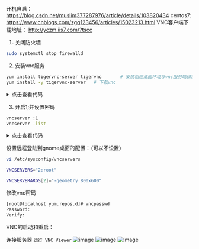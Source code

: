 开机自启：<https://blog.csdn.net/muslim377287976/article/details/103820434>
centos7: <https://www.cnblogs.com/zgq123456/articles/15023213.html>
VNC客户端下载地址：
<http://yczm.iis7.com/?tscc>

1. 关闭防火墙

```sh
sudo systemctl stop firewalld
```

2. 安装vnc服务

```sh
yum install tigervnc-server tigervnc       # 安装相应桌面环境与vnc服务端和客户端   有桌面不执行
yum install -y tigervnc-server   # 下载vnc
```

<details>
<summary>点击查看代码</summary>

<pre>
[root@localhost ~]# yum install -y tigervnc-server
已加载插件：fastestmirror, langpacks
Loading mirror speeds from cached hostfile
 * base: mirrors.tuna.tsinghua.edu.cn
 * extras: mirrors.bupt.edu.cn
 * updates: mirrors.bupt.edu.cn
正在解决依赖关系
--> 正在检查事务
---> 软件包 tigervnc-server.x86_64.0.1.8.0-22.el7 将被 安装
--> 解决依赖关系完成

依赖关系解决

==================================================================================================
 Package                    架构              版本                       源                  大小
==================================================================================================
正在安装:
 tigervnc-server            x86_64            1.8.0-22.el7               updates            211 k

事务概要
==================================================================================================
安装  1 软件包

总下载量：211 k
安装大小：498 k
Downloading packages:
警告：/var/cache/yum/x86_64/7/updates/packages/tigervnc-server-1.8.0-22.el7.x86_64.rpm: 头V3 RSA/SHA256 Signature, 密钥 ID f4a80eb5: NOKEY
tigervnc-server-1.8.0-22.el7.x86_64.rpm 的公钥尚未安装
tigervnc-server-1.8.0-22.el7.x86_64.rpm                                    | 211 kB  00:00:05
从 file:///etc/pki/rpm-gpg/RPM-GPG-KEY-CentOS-7 检索密钥
导入 GPG key 0xF4A80EB5:
 用户ID     : "CentOS-7 Key (CentOS 7 Official Signing Key) <security@centos.org>"
 指纹       : 6341 ab27 53d7 8a78 a7c2 7bb1 24c6 a8a7 f4a8 0eb5
 软件包     : centos-release-7-9.2009.0.el7.centos.x86_64 (@anaconda)
 来自       : /etc/pki/rpm-gpg/RPM-GPG-KEY-CentOS-7
Running transaction check
Running transaction test
Transaction test succeeded
Running transaction
  正在安装    : tigervnc-server-1.8.0-22.el7.x86_64                                           1/1
  验证中      : tigervnc-server-1.8.0-22.el7.x86_64                                           1/1

已安装:
  tigervnc-server.x86_64 0:1.8.0-22.el7

完毕！
</pre>

</details>

3. 开启1;并设置密码

```sh
vncserver :1
vncserver -list
```

<details>
<summary>点击查看代码</summary>

<pre>
[root@localhost ~]# vnc
vncconfig          vncpasswd          vncserver          vncserver_wrapper  
[root@localhost ~]# vncserver :1

You will require a password to access your desktops.

Password:
Verify:
Would you like to enter a view-only password (y/n)? y
Password:
Verify:

New 'localhost.localdomain:1 (root)' desktop is localhost.localdomain:1

Creating default startup script /root/.vnc/xstartup
Creating default config /root/.vnc/config
Starting applications specified in /root/.vnc/xstartup
Log file is /root/.vnc/localhost.localdomain:1.log

[root@localhost ~]#

</pre>

</details>

设置远程登陆到gnome桌面的配置：（可以不设置）

```sh
vi /etc/sysconfig/vncservers

VNCSERVERS="2:root"

VNCSERVERARGS[2]="-geometry 800x600"
```

修改vnc密码

```sh
[root@localhost yum.repos.d]# vncpasswd
Password:
Verify:
```

VNC的启动和重启：

连接服务器
`运行 VNC Viewer`
![image](https://img2020.cnblogs.com/blog/2402369/202112/2402369-20211229164600756-359745447.png)
![image](https://img2020.cnblogs.com/blog/2402369/202112/2402369-20211229164624504-1628082107.png)
![image](https://img2020.cnblogs.com/blog/2402369/202112/2402369-20211229164640277-541900296.png)
